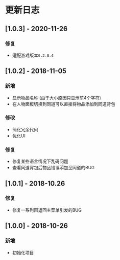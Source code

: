 # 更新日志

## [1.0.3] - 2020-11-26

### 修复

- 适配游戏版本`0.2.8.4`


## [1.0.2] - 2018-11-05

### 新增

- 显示物品名称 (由于大小原因只显示前4个字符)
- 在人物面板切换到同道可以直接将物品添加到同道背包

### 修改

- 简化冗余代码
- 优化UI

### 修复

- 修复某些语言情况下乱码问题
- 查看同道背包后物品错误添加至同道的BUG

## [1.0.1] - 2018-10.26

### 修复

- 修复一系列因返回主菜单引发的BUG

## [1.0.0] - 2018-10-26

### 新增

- 初始化项目